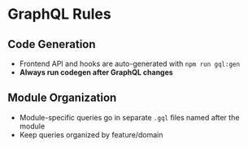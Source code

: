 # GraphQL Rules

## Code Generation
- Frontend API and hooks are auto-generated with `npm run gql:gen`
- **Always run codegen after GraphQL changes**

## Module Organization
- Module-specific queries go in separate `.gql` files named after the module
- Keep queries organized by feature/domain